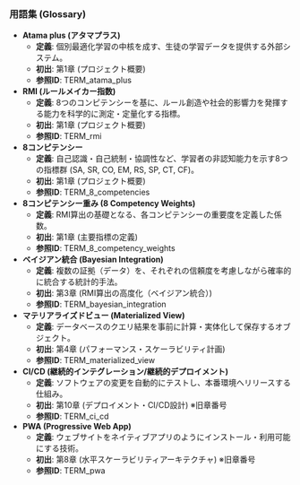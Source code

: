### **用語集 (Glossary)**

* **Atama plus (アタマプラス)**  
  * **定義**: 個別最適化学習の中核を成す、生徒の学習データを提供する外部システム。  
  * **初出**: 第1章 (プロジェクト概要)  
  * **参照ID**: TERM\_atama\_plus  
* **RMI (ルールメイカー指数)**  
  * **定義**: 8つのコンピテンシーを基に、ルール創造や社会的影響力を発揮する能力を科学的に測定・定量化する指標。  
  * **初出**: 第1章 (プロジェクト概要)  
  * **参照ID**: TERM\_rmi  
* **8コンピテンシー**  
  * **定義**: 自己認識・自己統制・協調性など、学習者の非認知能力を示す8つの指標群 (SA, SR, CO, EM, RS, SP, CT, CF)。  
  * **初出**: 第1章 (プロジェクト概要)  
  * **参照ID**: TERM\_8\_competencies  
* **8コンピテンシー重み (8 Competency Weights)**  
  * **定義**: RMI算出の基礎となる、各コンピテンシーの重要度を定義した係数。  
  * **初出**: 第1章 (主要指標の定義)  
  * **参照ID**: TERM\_8\_competency\_weights  
* **ベイジアン統合 (Bayesian Integration)**  
  * **定義**: 複数の証拠（データ）を、それぞれの信頼度を考慮しながら確率的に統合する統計的手法。  
  * **初出**: 第3章 (RMI算出の高度化（ベイジアン統合）)  
  * **参照ID**: TERM\_bayesian\_integration  
* **マテリアライズドビュー (Materialized View)**  
  * **定義**: データベースのクエリ結果を事前に計算・実体化して保存するオブジェクト。  
  * **初出**: 第4章 (パフォーマンス・スケーラビリティ計画)  
  * **参照ID**: TERM\_materialized\_view  
* **CI/CD (継続的インテグレーション/継続的デプロイメント)**  
  * **定義**: ソフトウェアの変更を自動的にテストし、本番環境へリリースする仕組み。  
  * **初出**: 第10章 (デプロイメント・CI/CD設計) ※旧章番号  
  * **参照ID**: TERM\_ci\_cd  
* **PWA (Progressive Web App)**  
  * **定義**: ウェブサイトをネイティブアプリのようにインストール・利用可能にする技術。  
  * **初出**: 第8章 (水平スケーラビリティアーキテクチャ) ※旧章番号  
  * **参照ID**: TERM\_pwa　
